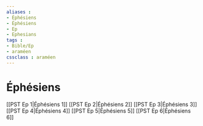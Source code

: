 ```yaml
---
aliases : 
- Éphésiens
- Éphésiens
- Ep
- Ephesians
tags : 
- Bible/Ep
- araméen
cssclass : araméen
---
```


# Éphésiens

[[PST Ep 1|Éphésiens 1]]
[[PST Ep 2|Éphésiens 2]]
[[PST Ep 3|Éphésiens 3]]
[[PST Ep 4|Éphésiens 4]]
[[PST Ep 5|Éphésiens 5]]
[[PST Ep 6|Éphésiens 6]]
